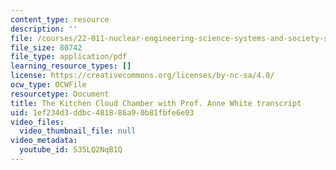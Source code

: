 ```yaml
---
content_type: resource
description: ''
file: /courses/22-011-nuclear-engineering-science-systems-and-society-spring-2020/S35LQ2NqB1Q_transcript.pdf
file_size: 80742
file_type: application/pdf
learning_resource_types: []
license: https://creativecommons.org/licenses/by-nc-sa/4.0/
ocw_type: OCWFile
resourcetype: Document
title: The Kitchen Cloud Chamber with Prof. Anne White transcript
uid: 1ef234d3-ddbc-4818-86a9-0b81fbfe6e03
video_files:
  video_thumbnail_file: null
video_metadata:
  youtube_id: S35LQ2NqB1Q
---
```

